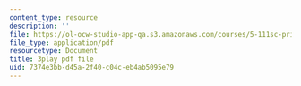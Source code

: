 ```yaml
---
content_type: resource
description: ''
file: https://ol-ocw-studio-app-qa.s3.amazonaws.com/courses/5-111sc-principles-of-chemical-science-fall-2014/7374e3bbd45a2f40c04ceb4ab5095e79_p8AAjZXr5dg.pdf
file_type: application/pdf
resourcetype: Document
title: 3play pdf file
uid: 7374e3bb-d45a-2f40-c04c-eb4ab5095e79
---
```

